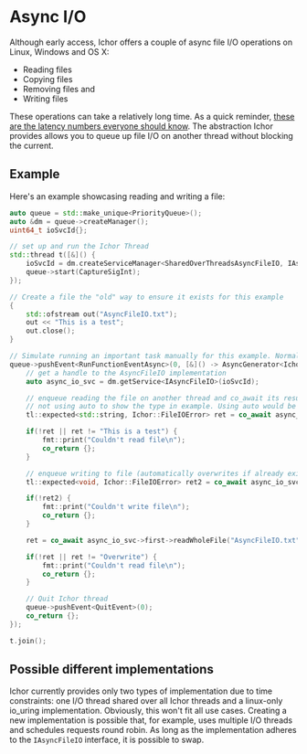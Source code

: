 # Async I/O

Although early access, Ichor offers a couple of async file I/O operations on Linux, Windows and OS X:

* Reading files
* Copying files
* Removing files and
* Writing files

These operations can take a relatively long time. As a quick reminder, [these are the latency numbers everyone should know](https://gist.github.com/jboner/2841832).
The abstraction Ichor provides allows you to queue up file I/O on another thread without blocking the current. 

## Example

Here's an example showcasing reading and writing a file:

```c++
auto queue = std::make_unique<PriorityQueue>();
auto &dm = queue->createManager();
uint64_t ioSvcId{};

// set up and run the Ichor Thread
std::thread t([&]() {
    ioSvcId = dm.createServiceManager<SharedOverThreadsAsyncFileIO, IAsyncFileIO>()->getServiceId();
    queue->start(CaptureSigInt);
});

// Create a file the "old" way to ensure it exists for this example
{
    std::ofstream out("AsyncFileIO.txt");
    out << "This is a test";
    out.close();
}

// Simulate running an important task manually for this example. Normally one would use dependency injection.
queue->pushEvent<RunFunctionEventAsync>(0, [&]() -> AsyncGenerator<IchorBehaviour> {
    // get a handle to the AsyncFileIO implementation
    auto async_io_svc = dm.getService<IAsyncFileIO>(ioSvcId);

    // enqueue reading the file on another thread and co_await its result
    // not using auto to show the type in example. Using auto would be a lot easier here.
    tl::expected<std::string, Ichor::FileIOError> ret = co_await async_io_svc->first->readWholeFile("AsyncFileIO.txt");

    if(!ret || ret != "This is a test") {
        fmt::print("Couldn't read file\n");
        co_return {};
    }

    // enqueue writing to file (automatically overwrites if already exists)
    tl::expected<void, Ichor::FileIOError> ret2 = co_await async_io_svc->first->writeFile("AsyncFileIO.txt", "Overwrite");

    if(!ret2) {
        fmt::print("Couldn't write file\n");
        co_return {};
    }

    ret = co_await async_io_svc->first->readWholeFile("AsyncFileIO.txt");

    if(!ret || ret != "Overwrite") {
        fmt::print("Couldn't read file\n");
        co_return {};
    }

    // Quit Ichor thread
    queue->pushEvent<QuitEvent>(0);
    co_return {};
});

t.join();
```

## Possible different implementations

Ichor currently provides only two types of implementation due to time constraints: one I/O thread shared over all Ichor threads and a linux-only io_uring implementation. Obviously, this won't fit all use cases. Creating a new implementation is possible that, for example, uses multiple I/O threads and schedules requests round robin. As long as the implementation adheres to the `IAsyncFileIO` interface, it is possible to swap.
